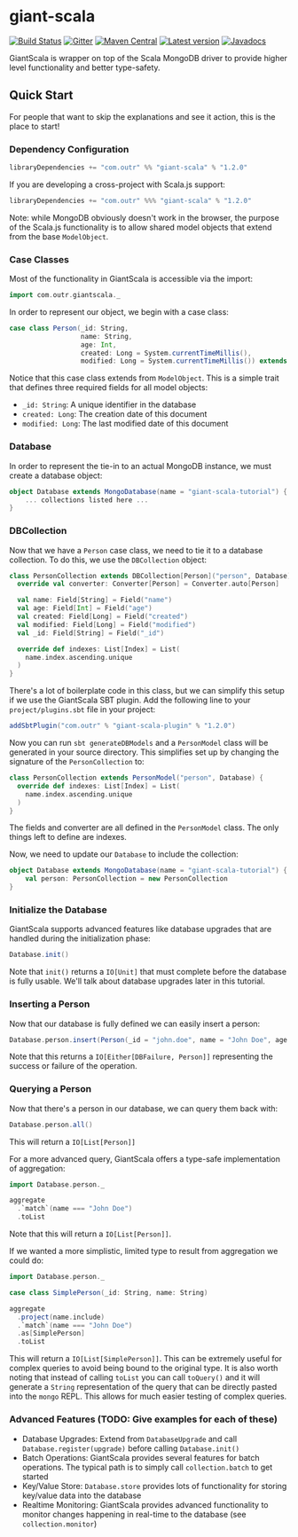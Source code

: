 # giant-scala

[![Build Status](https://travis-ci.org/outr/giantscala.svg?branch=master)](https://travis-ci.org/outr/giantscala)
[![Gitter](https://badges.gitter.im/Join%20Chat.svg)](https://gitter.im/outr/giantscala)
[![Maven Central](https://maven-badges.herokuapp.com/maven-central/com.outr/giant-scala_2.12/badge.svg)](https://maven-badges.herokuapp.com/maven-central/com.outr/giant-scala_2.12)
[![Latest version](https://index.scala-lang.org/outr/giantscala/giant-scala/latest.svg)](https://index.scala-lang.org/outr/giantscala)
[![Javadocs](https://javadoc.io/badge/com.outr/giant-scala_2.12.svg)](https://javadoc.io/doc/com.outr/giant-scala_2.12)

GiantScala is wrapper on top of the Scala MongoDB driver to provide higher level functionality and better type-safety.

## Quick Start

For people that want to skip the explanations and see it action, this is the place to start!

### Dependency Configuration

```scala
libraryDependencies += "com.outr" %% "giant-scala" % "1.2.0"
```

If you are developing a cross-project with Scala.js support:

```scala
libraryDependencies += "com.outr" %%% "giant-scala" % "1.2.0"
```

Note: while MongoDB obviously doesn't work in the browser, the purpose of the Scala.js functionality is to allow shared
model objects that extend from the base `ModelObject`.

### Case Classes

Most of the functionality in GiantScala is accessible via the import:

```scala
import com.outr.giantscala._
```

In order to represent our object, we begin with a case class:

```scala
case class Person(_id: String,
                  name: String,
                  age: Int,
                  created: Long = System.currentTimeMillis(),
                  modified: Long = System.currentTimeMillis()) extends ModelObject
```

Notice that this case class extends from `ModelObject`. This is a simple trait that defines three required fields for all
model objects:
* `_id: String`: A unique identifier in the database
* `created: Long`: The creation date of this document
* `modified: Long`: The last modified date of this document

### Database

In order to represent the tie-in to an actual MongoDB instance, we must create a database object:

```scala
object Database extends MongoDatabase(name = "giant-scala-tutorial") {
    ... collections listed here ...
}
```

### DBCollection

Now that we have a `Person` case class, we need to tie it to a database collection. To do this, we use the `DBCollection`
object:

```scala
class PersonCollection extends DBCollection[Person]("person", Database) {
  override val converter: Converter[Person] = Converter.auto[Person]

  val name: Field[String] = Field("name")
  val age: Field[Int] = Field("age")
  val created: Field[Long] = Field("created")
  val modified: Field[Long] = Field("modified")
  val _id: Field[String] = Field("_id")

  override def indexes: List[Index] = List(
    name.index.ascending.unique
  )
}
```

There's a lot of boilerplate code in this class, but we can simplify this setup if we use the GiantScala SBT plugin. Add
the following line to your `project/plugins.sbt` file in your project:

```scala
addSbtPlugin("com.outr" % "giant-scala-plugin" % "1.2.0")
```

Now you can run `sbt generateDBModels` and a `PersonModel` class will be generated in your source directory. This simplifies
set up by changing the signature of the `PersonCollection` to:

```scala
class PersonCollection extends PersonModel("person", Database) {
  override def indexes: List[Index] = List(
    name.index.ascending.unique
  )
}
```

The fields and converter are all defined in the `PersonModel` class. The only things left to define are indexes.

Now, we need to update our `Database` to include the collection:

```scala
object Database extends MongoDatabase(name = "giant-scala-tutorial") {
    val person: PersonCollection = new PersonCollection
}
```

### Initialize the Database

GiantScala supports advanced features like database upgrades that are handled during the initialization phase:

```scala
Database.init()
```

Note that `init()` returns a `IO[Unit]` that must complete before the database is fully usable. We'll talk about
database upgrades later in this tutorial.

### Inserting a Person

Now that our database is fully defined we can easily insert a person:

```scala
Database.person.insert(Person(_id = "john.doe", name = "John Doe", age = 30))
```

Note that this returns a `IO[Either[DBFailure, Person]]` representing the success or failure of the operation.

### Querying a Person

Now that there's a person in our database, we can query them back with:

```scala
Database.person.all()
```

This will return a `IO[List[Person]]`

For a more advanced query, GiantScala offers a type-safe implementation of aggregation:

```scala
import Database.person._

aggregate
  .`match`(name === "John Doe")
  .toList
```

Note that this will return a `IO[List[Person]]`.

If we wanted a more simplistic, limited type to result from aggregation we could do:

```scala
import Database.person._

case class SimplePerson(_id: String, name: String)

aggregate
  .project(name.include)
  .`match`(name === "John Doe")
  .as[SimplePerson]
  .toList
```

This will return a `IO[List[SimplePerson]]`. This can be extremely useful for complex queries to avoid being bound to
the original type. It is also worth noting that instead of calling `toList` you can call `toQuery()` and it will generate
a `String` representation of the query that can be directly pasted into the `mongo` REPL. This allows for much easier testing
of complex queries.

### Advanced Features (TODO: Give examples for each of these)
* Database Upgrades: Extend from `DatabaseUpgrade` and call `Database.register(upgrade)` before calling `Database.init()`
* Batch Operations: GiantScala provides several features for batch operations. The typical path is to simply call `collection.batch` to get started
* Key/Value Store: `Database.store` provides lots of functionality for storing key/value data into the database
* Realtime Monitoring: GiantScala provides advanced functionality to monitor changes happening in real-time to the database (see `collection.monitor`)